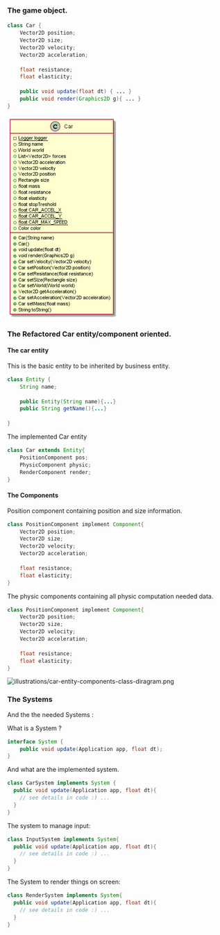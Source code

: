 ### The game object.

```Java
class Car {
    Vector2D position;
    Vector2D size;
    Vector2D velocity;
    Vector2D acceleration;

    float resistance;
    float elasticity;

    public void update(float dt) { ... }
    public void render(Graphics2D g){ ... }
}
```

![illustrations/car-class-diagram.png](illustrations/car-class-diagram.png 
'Car UML class diagram')

### The Refactored Car entity/component oriented.

#### The car entity

This is the basic entity to be inherited by business entity.
```Java
class Entity {
    String name;

    public Entity(String name){...}
    public String getName(){...}

}
```

The implemented Car entity

```Java
class Car extends Entity{
    PositionComponent pos;
    PhysicComponent physic;
    RenderComponent render;
}
```

#### The Components

Position component containing position and size information.

```Java
class PositionComponent implement Component{
    Vector2D position;
    Vector2D size;
    Vector2D velocity;
    Vector2D acceleration;

    float resistance;
    float elasticity;
}
```

The physic components containing all physic computation needed data.

```Java
class PositionComponent implement Component{
    Vector2D position;
    Vector2D size;
    Vector2D velocity;
    Vector2D acceleration;

    float resistance;
    float elasticity;
}
```

![illustrations/car-entity-components-class-diragram.png](illustrations/car-entity-components-class-diragram.png 
'Car UML class diagram')

### The Systems

And the the needed Systems :

What is a System ?

```Java
interface System {
    public void update(Application app, float dt); 
}
```

And what are the implemented system.

```Java
class CarSystem implements System {
  public void update(Application app, float dt){
    // see details in code :) ...
  }
}
```

The system to manage input:

```Java
class InputSystem implements System{
  public void update(Application app, float dt){
    // see details in code :) ...
  }
}
```

The System to render things on screen:

```Java
class RenderSystem implements System{
  public void update(Application app, float dt){
    // see details in code :) ...
  }
}
```
